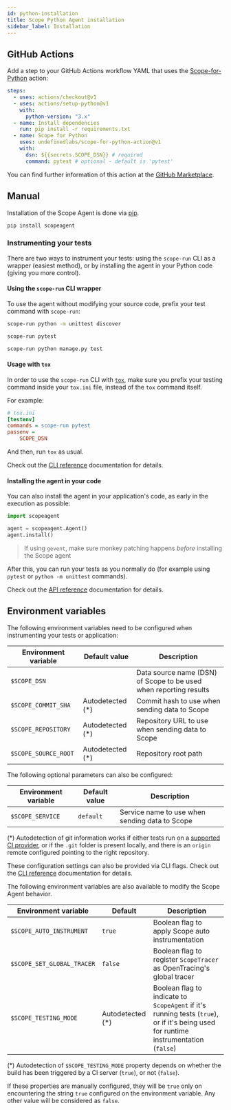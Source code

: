 ```yaml
---
id: python-installation
title: Scope Python Agent installation
sidebar_label: Installation
---
```


## GitHub Actions

Add a step to your GitHub Actions workflow YAML that uses the [Scope-for-Python](https://github.com/marketplace/actions/scope-for-python) action:

```yaml
steps:
  - uses: actions/checkout@v1
  - uses: actions/setup-python@v1
    with:
      python-version: "3.x"
  - name: Install dependencies
    run: pip install -r requirements.txt
  - name: Scope for Python
    uses: undefinedlabs/scope-for-python-action@v1
    with:
      dsn: ${{secrets.SCOPE_DSN}} # required
      command: pytest # optional - default is 'pytest'
```

You can find further information of this action at the [GitHub Marketplace](https://github.com/marketplace/actions/scope-for-python).

## Manual

Installation of the Scope Agent is done via [pip](https://pypi.org/project/scopeagent/).

```bash
pip install scopeagent
```

### Instrumenting your tests

There are two ways to instrument your tests: using the `scope-run` CLI as a wrapper (easiest method), or by installing the agent
in your Python code (giving you more control).

#### Using the `scope-run` CLI wrapper

To use the agent without modifying your source code, prefix your test command with `scope-run`:

<!--DOCUSAURUS_CODE_TABS-->
<!--unittest-->

```bash
scope-run python -m unittest discover
```

<!--pytest-->

```bash
scope-run pytest
```

<!--Django tests-->

```bash
scope-run python manage.py test
```

<!--END_DOCUSAURUS_CODE_TABS-->

#### Usage with `tox`

In order to use the `scope-run` CLI with [`tox`](https://tox.readthedocs.io/en/latest/), make sure you prefix your
testing command inside your `tox.ini` file, instead of the `tox` command itself.

For example:

```ini
# tox.ini
[testenv]
commands = scope-run pytest
passenv =
    SCOPE_DSN
```

And then, run `tox` as usual.

Check out the [CLI reference](https://scope-python-agent.readthedocs.io/en/latest/cli.html) documentation for details.

#### Installing the agent in your code

You can also install the agent in your application's code, as early in the execution as possible:

```python
import scopeagent

agent = scopeagent.Agent()
agent.install()
```

> If using `gevent`, make sure monkey patching happens _before_ installing the Scope agent

After this, you can run your tests as you normally do (for example using `pytest` or `python -m unittest` commands).

Check out the [API reference](https://scope-python-agent.readthedocs.io/en/latest/api.html) documentation for details.

## Environment variables

The following environment variables need to be configured when instrumenting your tests or application:

| Environment variable | Default value     | Description                                                       |
| -------------------- | ----------------- | ----------------------------------------------------------------- |
| `$SCOPE_DSN`         |                   | Data source name (DSN) of Scope to be used when reporting results |
| `$SCOPE_COMMIT_SHA`  | Autodetected (\*) | Commit hash to use when sending data to Scope                     |
| `$SCOPE_REPOSITORY`  | Autodetected (\*) | Repository URL to use when sending data to Scope                  |
| `$SCOPE_SOURCE_ROOT` | Autodetected (\*) | Repository root path                                              |

The following optional parameters can also be configured:

| Environment variable | Default value | Description                                    |
| -------------------- | ------------- | ---------------------------------------------- |
| `$SCOPE_SERVICE`     | `default`     | Service name to use when sending data to Scope |

(\*) Autodetection of git information works if either tests run on a [supported CI provider](python-compatibility.md#ci-providers),
or if the `.git` folder is present locally, and there is an `origin` remote configured pointing to the right repository.

These configuration settings can also be provided via CLI flags. Check out the
[CLI reference](https://scope-python-agent.readthedocs.io/en/latest/cli.html) documentation for details.

The following environment variables are also available to modify the Scope Agent behavior.

| Environment variable       | Default           | Description                                                                                                                          |
| -------------------------- | ----------------- | ------------------------------------------------------------------------------------------------------------------------------------ |
| `$SCOPE_AUTO_INSTRUMENT`   | `true`            | Boolean flag to apply Scope auto instrumentation                                                                                     |
| `$SCOPE_SET_GLOBAL_TRACER` | `false`           | Boolean flag to register `ScopeTracer` as OpenTracing's global tracer                                                                |
| `$SCOPE_TESTING_MODE`      | Autodetected (\*) | Boolean flag to indicate to `ScopeAgent` if it's running tests (`true`), or if it's being used for runtime instrumentation (`false`) |

(\*) Autodetection of `$SCOPE_TESTING_MODE` property depends on whether the build has been triggered by a CI server (`true`), or not (`false`).

If these properties are manually configured, they will be `true` only on encountering the string `true` configured on the environment variable. Any other value will be considered as `false`.

